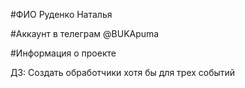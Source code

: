 #ФИО
Руденко Наталья

#Аккаунт в телеграм
@BUKApuma

#Информация о проекте

ДЗ: Создать обработчики хотя бы для трех событий
